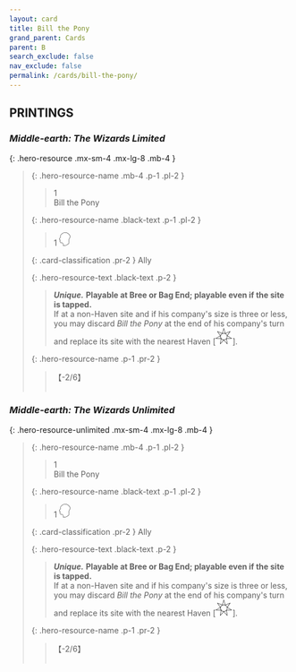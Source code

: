 ```yaml
---
layout: card
title: Bill the Pony
grand_parent: Cards
parent: B
search_exclude: false
nav_exclude: false
permalink: /cards/bill-the-pony/
---
```


## PRINTINGS


### _Middle-earth: The Wizards Limited_

{: .hero-resource .mx-sm-4 .mx-lg-8 .mb-4 }
> {: .hero-resource-name .mb-4 .p-1 .pl-2 }
> > <div class="card-mp">1</div>
> > <div class="card-name">Bill the Pony</div>
>
> {: .hero-resource-name .black-text .p-1 .pl-2 }
> > 1 ![](/assets/images/mind.svg)
>
> {: .card-classification .pr-2 }
> Ally
>
> {: .hero-resource-text .black-text .p-2 }
> > _**Unique.**_ **Playable at Bree or Bag End; playable even if the site is tapped.**  <br>If at a non-Haven site and if his company's size is three or less, you may discard _Bill the Pony_ at the end of his company's turn and replace its site with the nearest Haven \[![](/assets/images/free-haven.svg)]. 
> 
> {: .hero-resource-name .p-1 .pr-2 }
> > <div class="card-shield">【-2/6】</div>
> > <div class="card-corruption">&nbsp;</div>

### _Middle-earth: The Wizards Unlimited_

{: .hero-resource-unlimited .mx-sm-4 .mx-lg-8 .mb-4 }
> {: .hero-resource-name .mb-4 .p-1 .pl-2 }
> > <div class="card-mp">1</div>
> > <div class="card-name">Bill the Pony</div>
>
> {: .hero-resource-name .black-text .p-1 .pl-2 }
> > 1 ![](/assets/images/mind.svg)
>
> {: .card-classification .pr-2 }
> Ally
>
> {: .hero-resource-text .black-text .p-2 }
> > _**Unique.**_ **Playable at Bree or Bag End; playable even if the site is tapped.**  <br>If at a non-Haven site and if his company's size is three or less, you may discard _Bill the Pony_ at the end of his company's turn and replace its site with the nearest Haven \[![](/assets/images/free-haven.svg)]. 
> 
> {: .hero-resource-name .p-1 .pr-2 }
> > <div class="card-shield">【-2/6】</div>
> > <div class="card-corruption">&nbsp;</div>
